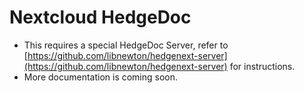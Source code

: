 # Nextcloud HedgeDoc

- This requires a special HedgeDoc Server, refer to [https://github.com/libnewton/hedgenext-server](https://github.com/libnewton/hedgenext-server) for instructions.
- More documentation is coming soon.

